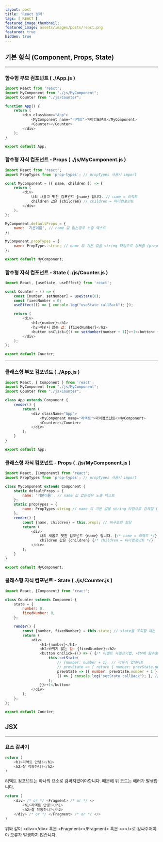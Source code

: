 ```yaml
---
layout: post
title: 'React 정리'
tags: [ REACT ]
featured_image_thumbnail:
featured_image: assets/images/posts/react.png
featured: true
hidden: true
---
```


## 기본 형식 (Component, Props, State)
***
### 함수형 부모 컴포넌트 ( ./App.js )
```javascript
import React from 'react';
import MyComponent from "./js/MyComponent";
import Counter from "./js/Counter";

function App() {
    return (
        <div className="App">
            <MyComponent name="리액트">마이컴포넌트</MyComponent>
            <Counter></Counter>
        </div>
    );
}

export default App;
```

### 함수형 자식 컴포넌트 - Props ( ./js/MyComponent.js )
```javascript
import React from 'react';
import PropTypes from 'prop-types'; // propTypes 사용시 import

const MyComponent = ({ name, children }) => {
    return (
        <div>
            나의 새롭고 멋진 컴포넌트 {name} 입니다. // name = 리액트
            children 값은 {children} // children = 마이컴포넌트
        </div>
    );
};

MyComponent.defaultProps = {
    name: '기본이름', // name 값 없는경우 노출 텍스트
};

MyComponent.propTypes = {
    name: PropTypes.string // name 의 기본 값을 string 타입으로 강제함 (prop-types import 시에만 동작)
};

export default MyComponent;
```

### 함수형 자식 컴포넌트 - State ( ./js/Counter.js )
```javascript
import React, {useState, useEffect} from 'react';

const Counter = () => {
    const [number, setNumber] = useState(0);
    const fixedNumber = 0;
    useEffect(() => { console.log("useState callBack"); });

    return (
        <div>
            <h1>{number}</h1>
            <h2>바뀌지 않는 값: {fixedNumber}</h2>
            <button onClick={() => setNumber(number + 1)}>+1</button> {/* 이벤트 카멜표기법, 내부에 함수형 값 */}
        </div>
    );
};

export default Counter;
```

***

### 클래스형 부모 컴포넌트 ( ./App.js )
```javascript
import React, { Component } from 'react';
import MyComponent from "./js/MyComponent";
import Counter from "./js/Counter";

class App extends Component {
    render() {
        return (
            <div className="App">
                <MyComponent name="리액트">마이컴포넌트</MyComponent>
                <Counter></Counter>
            </div>
        );
    }
}

export default App;
```

### 클래스형 자식 컴포넌트 - Props ( ./js/MyComponent.js )
```javascript
import React, {Component} from 'react';
import PropTypes from 'prop-types'; // propTypes 사용시 import

class MyComponent extends Component {
    static defaultProps = {
        name: '기본이름', // name 값 없는경우 노출 텍스트
    };
    static propTypes = {
        name: PropTypes.string // name 의 기본 값을 string 타입으로 강제함 (prop-types import 시에만 동작)
    };
    render() {
        const {name, children} = this.props; // 비구조화 할당
        return (
            <div>
                나의 새롭고 멋진 컴포넌트 {name} 입니다. {/* name = 리액트 */}
                children 값은 {children} {/* children = 마이컴포넌트 */}
            </div>
        );
    }
}

export default MyComponent;
```

### 클래스형 자식 컴포넌트 - State ( ./js/Counter.js )
```javascript
import React, {Component} from 'react';

class Counter extends Component {
    state = {
        number: 0,
        fixedNumber: 0,
    };

    render() {
        const {number, fixedNumber} = this.state; // state를 조회할 때는 this.state로 조회합니다.
        return (
            <div>
                <h1>{number}</h1>
                <h2>바뀌지 않는 값: {fixedNumber}</h2>
                <button onClick={() => { {/* 이벤트 카멜표기법, 내부에 함수형 값 */}
                    this.setState(
                        // {number: number + 1}, // 비동기 업데이트
                        // prevState => { return { number: prevState.number + 1 }; }, // 동기 업데이트
                        prevState => ({ number: prevState.number + 1 }), // 동기 업데이트 + return 생략 (바로 객체로 반환)
                        () => { console.log("setState callBack"); }, // setState 2번 매개변수는 callBack 함수
                    );
                }}>+1</button>
            </div>
        );
    };
};

export default Counter;
```

## JSX
***
### 요소 감싸기
```javascript
return (
    <h1>리액트 안녕!</h1>
    <h2>잘 작동하니?</h2>
)
```
리엑트 컴포넌트는 하나의 요소로 감싸져있어야합니다. 때문에 위 코드는 에러가 발생합니다.

```javascript
return (
    <div> /* or */ <Fragment> /* or */ <>
        <h1>리액트 안녕!</h1>
        <h2>잘 작동하니?</h2>
    </div> /* or */ </Fragment> /* or */ </>
)
```
위와 같이 &lt;div>&lt;/div> 혹은 &lt;Fragment>&lt;/Fragment> 혹은 &lt;>&lt;/>로 감싸주어야야 오류가 발생하지 않습니다.



